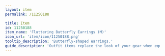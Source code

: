 ```yaml
---
layout: item
permalink: /11250188

title: Item
id: 11250188
item_name: 'Fluttering Butterfly Earrings (M)'
icon_url: 'item/icon/11250188.png'
tooltip_description: 'Butterfly-shaped earrings.'
guide_description: 'Outfit items replace the look of your gear when equipped.'
---
```

